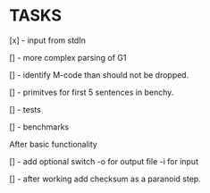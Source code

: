 # TASKS

[x] - input from stdIn

[] - more complex parsing of G1

[] - identify M-code than should not be dropped.

[] - primitves for first 5 sentences in benchy.

[] - tests

[] - benchmarks

After basic functionality

[] - add optional switch -o for output file -i for input

[] - after working add checksum as a paranoid step.
